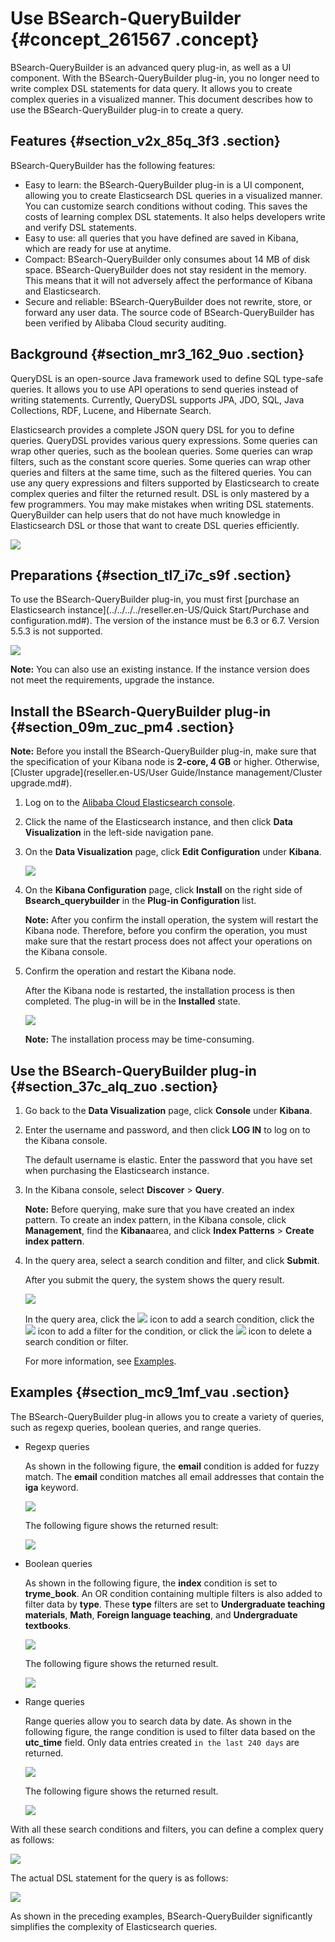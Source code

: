 # Use BSearch-QueryBuilder {#concept_261567 .concept}

BSearch-QueryBuilder is an advanced query plug-in, as well as a UI component. With the BSearch-QueryBuilder plug-in, you no longer need to write complex DSL statements for data query. It allows you to create complex queries in a visualized manner. This document describes how to use the BSearch-QueryBuilder plug-in to create a query.

## Features {#section_v2x_85q_3f3 .section}

BSearch-QueryBuilder has the following features:

-   Easy to learn: the BSearch-QueryBuilder plug-in is a UI component, allowing you to create Elasticsearch DSL queries in a visualized manner. You can customize search conditions without coding. This saves the costs of learning complex DSL statements. It also helps developers write and verify DSL statements.
-   Easy to use: all queries that you have defined are saved in Kibana, which are ready for use at anytime.
-   Compact: BSearch-QueryBuilder only consumes about 14 MB of disk space. BSearch-QueryBuilder does not stay resident in the memory. This means that it will not adversely affect the performance of Kibana and Elasticsearch.
-   Secure and reliable: BSearch-QueryBuilder does not rewrite, store, or forward any user data. The source code of BSearch-QueryBuilder has been verified by Alibaba Cloud security auditing.

## Background {#section_mr3_162_9uo .section}

QueryDSL is an open-source Java framework used to define SQL type-safe queries. It allows you to use API operations to send queries instead of writing statements. Currently, QueryDSL supports JPA, JDO, SQL, Java Collections, RDF, Lucene, and Hibernate Search.

Elasticsearch provides a complete JSON query DSL for you to define queries. QueryDSL provides various query expressions. Some queries can wrap other queries, such as the boolean queries. Some queries can wrap filters, such as the constant score queries. Some queries can wrap other queries and filters at the same time, such as the filtered queries. You can use any query expressions and filters supported by Elasticsearch to create complex queries and filter the returned result. DSL is only mastered by a few programmers. You may make mistakes when writing DSL statements. QueryBuilder can help users that do not have much knowledge in Elasticsearch DSL or those that want to create DSL queries efficiently.

![](http://static-aliyun-doc.oss-cn-hangzhou.aliyuncs.com/assets/img/216001/156231262749225_en-US.png)

## Preparations {#section_tl7_i7c_s9f .section}

To use the BSearch-QueryBuilder plug-in, you must first [purchase an Elasticsearch instance](../../../../reseller.en-US/Quick Start/Purchase and configuration.md#). The version of the instance must be 6.3 or 6.7. Version 5.5.3 is not supported.

![](http://static-aliyun-doc.oss-cn-hangzhou.aliyuncs.com/assets/img/216001/156231262749427_en-US.png)

**Note:** You can also use an existing instance. If the instance version does not meet the requirements, upgrade the instance.

## Install the BSearch-QueryBuilder plug-in {#section_09m_zuc_pm4 .section}

**Note:** Before you install the BSearch-QueryBuilder plug-in, make sure that the specification of your Kibana node is **2-core, 4 GB** or higher. Otherwise, [Cluster upgrade](reseller.en-US/User Guide/Instance management/Cluster upgrade.md#).

1.  Log on to the [Alibaba Cloud Elasticsearch console](https://elasticsearch.console.aliyun.com/).
2.  Click the name of the Elasticsearch instance, and then click **Data Visualization** in the left-side navigation pane.
3.  On the **Data Visualization** page, click **Edit Configuration** under **Kibana**.

    ![](http://static-aliyun-doc.oss-cn-hangzhou.aliyuncs.com/assets/img/216001/156231262749321_en-US.png)

4.  On the **Kibana Configuration** page, click **Install** on the right side of **Bsearch\_querybuilder** in the **Plug-in Configuration** list.

    **Note:** After you confirm the install operation, the system will restart the Kibana node. Therefore, before you confirm the operation, you must make sure that the restart process does not affect your operations on the Kibana console.

5.  Confirm the operation and restart the Kibana node.

    After the Kibana node is restarted, the installation process is then completed. The plug-in will be in the **Installed** state.

    ![](http://static-aliyun-doc.oss-cn-hangzhou.aliyuncs.com/assets/img/216001/156231262749322_en-US.png)

    **Note:** The installation process may be time-consuming.


## Use the BSearch-QueryBuilder plug-in {#section_37c_alq_zuo .section}

1.  Go back to the **Data Visualization** page, click **Console** under **Kibana**.
2.  Enter the username and password, and then click **LOG IN** to log on to the Kibana console.

    The default username is elastic. Enter the password that you have set when purchasing the Elasticsearch instance.

3.  In the Kibana console, select **Discover** \> **Query**.

    **Note:** Before querying, make sure that you have created an index pattern. To create an index pattern, in the Kibana console, click **Management**, find the **Kibana**area, and click **Index Patterns** \> **Create index pattern**.

4.  In the query area, select a search condition and filter, and click **Submit**.

    After you submit the query, the system shows the query result.

    ![](http://static-aliyun-doc.oss-cn-hangzhou.aliyuncs.com/assets/img/216001/156231262749357_en-US.png)

    In the query area, click the ![](http://static-aliyun-doc.oss-cn-hangzhou.aliyuncs.com/assets/img/216001/156231262849385_en-US.png) icon to add a search condition, click the ![](http://static-aliyun-doc.oss-cn-hangzhou.aliyuncs.com/assets/img/216001/156231262849386_en-US.png) icon to add a filter for the condition, or click the ![](http://static-aliyun-doc.oss-cn-hangzhou.aliyuncs.com/assets/img/216001/156231262849391_en-US.png) icon to delete a search condition or filter.

    For more information, see [Examples](#section_mc9_1mf_vau).


## Examples {#section_mc9_1mf_vau .section}

The BSearch-QueryBuilder plug-in allows you to create a variety of queries, such as regexp queries, boolean queries, and range queries.

-   Regexp queries

    As shown in the following figure, the **email** condition is added for fuzzy match. The **email** condition matches all email addresses that contain the **iga** keyword.

    ![](http://static-aliyun-doc.oss-cn-hangzhou.aliyuncs.com/assets/img/216001/156231262849284_en-US.png)

    The following figure shows the returned result:

    ![](http://static-aliyun-doc.oss-cn-hangzhou.aliyuncs.com/assets/img/216001/156231262849285_en-US.png)

-   Boolean queries

    As shown in the following figure, the **index** condition is set to **tryme\_book**. An OR condition containing multiple filters is also added to filter data by **type**. These **type** filters are set to **Undergraduate teaching materials**, **Math**, **Foreign language teaching**, and **Undergraduate textbooks**.

    ![](http://static-aliyun-doc.oss-cn-hangzhou.aliyuncs.com/assets/img/216001/156231262949286_en-US.png)

    The following figure shows the returned result.

    ![](http://static-aliyun-doc.oss-cn-hangzhou.aliyuncs.com/assets/img/216001/156231262949287_en-US.png)

-   Range queries

    Range queries allow you to search data by date. As shown in the following figure, the range condition is used to filter data based on the **utc\_time** field. Only data entries created `in the last 240 days` are returned.

    ![](http://static-aliyun-doc.oss-cn-hangzhou.aliyuncs.com/assets/img/216001/156231262949288_en-US.png)

    The following figure shows the returned result.

    ![](http://static-aliyun-doc.oss-cn-hangzhou.aliyuncs.com/assets/img/216001/156231262949289_en-US.png)


With all these search conditions and filters, you can define a complex query as follows:

![](http://static-aliyun-doc.oss-cn-hangzhou.aliyuncs.com/assets/img/216001/156231263049233_en-US.png)

The actual DSL statement for the query is as follows:

![](http://static-aliyun-doc.oss-cn-hangzhou.aliyuncs.com/assets/img/216001/156231263049234_en-US.png)

As shown in the preceding examples, BSearch-QueryBuilder significantly simplifies the complexity of Elasticsearch queries.

